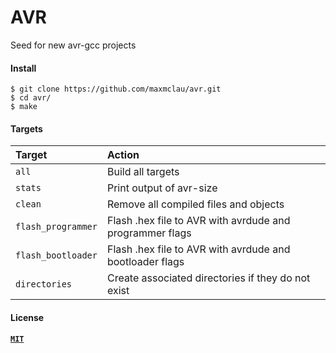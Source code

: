 # AVR

Seed for new avr-gcc projects

#### Install

```Shell
$ git clone https://github.com/maxmclau/avr.git
$ cd avr/
$ make
```

#### Targets

| Target | Action |
|:---|:---|
| ```all``` | Build all targets |
| ```stats``` | Print output of avr-size |
| ```clean``` | Remove all compiled files and objects |
| ```flash_programmer``` | Flash .hex file to AVR with avrdude and programmer flags |
| ```flash_bootloader``` | Flash .hex file to AVR with avrdude and bootloader flags |
| ```directories``` | Create associated directories if they do not exist |

#### License

[**`MIT`**](LICENSE)
